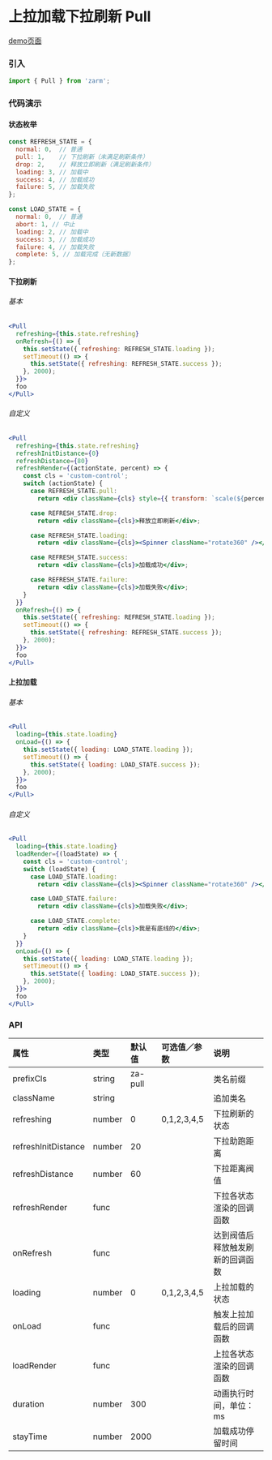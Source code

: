 # 上拉加载下拉刷新 Pull

[demo页面](https://zhongantecheng.github.io/zarm/#/pull)

### 引入

```js
import { Pull } from 'zarm';
```

### 代码演示

#### 状态枚举
```js
const REFRESH_STATE = {
  normal: 0,  // 普通
  pull: 1,    // 下拉刷新（未满足刷新条件）
  drop: 2,    // 释放立即刷新（满足刷新条件）
  loading: 3, // 加载中
  success: 4, // 加载成功
  failure: 5, // 加载失败
};

const LOAD_STATE = {
  normal: 0,  // 普通
  abort: 1, // 中止
  loading: 2, // 加载中
  success: 3, // 加载成功
  failure: 4, // 加载失败
  complete: 5, // 加载完成（无新数据）
};
```

#### 下拉刷新

###### 基本
```jsx
<Pull
  refreshing={this.state.refreshing}
  onRefresh={() => {
    this.setState({ refreshing: REFRESH_STATE.loading });
    setTimeout(() => {
      this.setState({ refreshing: REFRESH_STATE.success });
    }, 2000);
  }}>
  foo
</Pull>
```

###### 自定义
```jsx
<Pull
  refreshing={this.state.refreshing}
  refreshInitDistance={0}
  refreshDistance={80}
  refreshRender={(actionState, percent) => {
    const cls = 'custom-control';
    switch (actionState) {
      case REFRESH_STATE.pull:
        return <div className={cls} style={{ transform: `scale(${percent / 100})` }}><img src={logo} alt="" /></div>;

      case REFRESH_STATE.drop:
        return <div className={cls}>释放立即刷新</div>;

      case REFRESH_STATE.loading:
        return <div className={cls}><Spinner className="rotate360" /></div>;

      case REFRESH_STATE.success:
        return <div className={cls}>加载成功</div>;

      case REFRESH_STATE.failure:
        return <div className={cls}>加载失败</div>;
    }
  }}
  onRefresh={() => {
    this.setState({ refreshing: REFRESH_STATE.loading });
    setTimeout(() => {
      this.setState({ refreshing: REFRESH_STATE.success });
    }, 2000);
  }}>
  foo
</Pull>
```

#### 上拉加载

###### 基本
```jsx
<Pull
  loading={this.state.loading}
  onLoad={() => {
    this.setState({ loading: LOAD_STATE.loading });
    setTimeout(() => {
      this.setState({ loading: LOAD_STATE.success });
    }, 2000);
  }}>
  foo
</Pull>
```

###### 自定义
```jsx
<Pull
  loading={this.state.loading}
  loadRender={(loadState) => {
    const cls = 'custom-control';
    switch (loadState) {
      case LOAD_STATE.loading:
        return <div className={cls}><Spinner className="rotate360" /></div>;

      case LOAD_STATE.failure:
        return <div className={cls}>加载失败</div>;

      case LOAD_STATE.complete:
        return <div className={cls}>我是有底线的</div>;
    }
  }}
  onLoad={() => {
    this.setState({ loading: LOAD_STATE.loading });
    setTimeout(() => {
      this.setState({ loading: LOAD_STATE.success });
    }, 2000);
  }}>
  foo
</Pull>
```

### API

| 属性 | 类型 | 默认值 | 可选值／参数 | 说明 |
| :--- | :--- | :--- | :--- | :--- |
| prefixCls | string | za-pull | | 类名前缀 |
| className | string | | | 追加类名 |
| refreshing | number | 0 | 0,1,2,3,4,5 |下拉刷新的状态 |
| refreshInitDistance | number | 20 | | 下拉助跑距离 |
| refreshDistance | number | 60 | | 下拉距离阀值 |
| refreshRender | func | | | 下拉各状态渲染的回调函数 |
| onRefresh | func | | | 达到阀值后释放触发刷新的回调函数 |
| loading | number | 0 | 0,1,2,3,4,5 | 上拉加载的状态 |
| onLoad | func | | | 触发上拉加载后的回调函数 |
| loadRender | func | | | 上拉各状态渲染的回调函数 |
| duration | number | 300 | | 动画执行时间，单位：ms |
| stayTime | number | 2000 | | 加载成功停留时间 |



